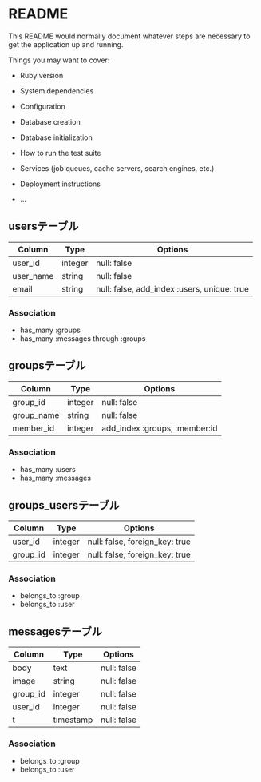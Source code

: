 # README

This README would normally document whatever steps are necessary to get the
application up and running.

Things you may want to cover:

* Ruby version

* System dependencies

* Configuration

* Database creation

* Database initialization

* How to run the test suite

* Services (job queues, cache servers, search engines, etc.)

* Deployment instructions

* ...

## usersテーブル

|Column|Type|Options|
|------|----|-------|
|user_id|integer|null: false|
|user_name|string|null: false|
|email|string|null: false, add_index :users, unique: true|

### Association
- has_many :groups
- has_many :messages through :groups


## groupsテーブル

|Column|Type|Options|
|------|----|-------|
|group_id|integer|null: false|
|group_name|string|null: false|
|member_id|integer|add_index :groups, :member:id|

### Association
- has_many :users
- has_many :messages


## groups_usersテーブル

|Column|Type|Options|
|------|----|-------|
|user_id|integer|null: false, foreign_key: true|
|group_id|integer|null: false, foreign_key: true|

### Association
- belongs_to :group
- belongs_to :user


## messagesテーブル

|Column|Type|Options|
|------|----|-------|
|body|text|null: false|
|image|string|null: false|
|group_id|integer|null: false|
|user_id|integer|null: false|
|t|timestamp|null: false|

### Association
- belongs_to :group
- belongs_to :user
